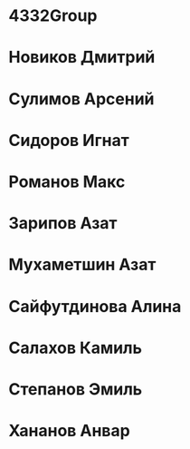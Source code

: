 # 4332Group
# Новиков Дмитрий
# Сулимов Арсений
# Сидоров Игнат
# Романов Макс
# Зарипов Азат
# Мухаметшин Азат
# Сайфутдинова Алина
# Салахов Камиль
# Степанов Эмиль
# Хананов Анвар
